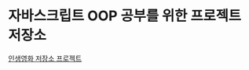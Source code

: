 # 자바스크립트 OOP 공부를 위한 프로젝트 저장소

[인생영화 저장소 프로젝트](https://github.com/moonheekim0118/OOP_practice/tree/master/movieList) 

